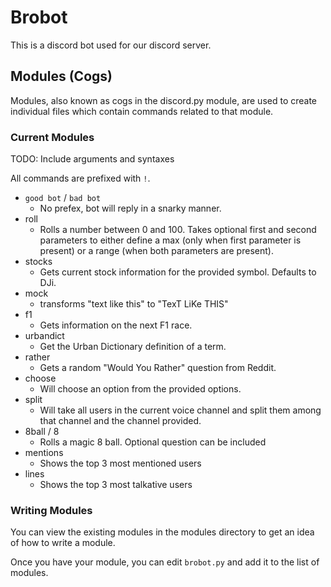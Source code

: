 # Brobot

This is a discord bot used for our discord server.

## Modules (Cogs)

Modules, also known as cogs in the discord.py module, are used to create individual files which contain commands related to that module.

### Current Modules

TODO: Include arguments and syntaxes

All commands are prefixed with `!`. 

- `good bot` / `bad bot`
    - No prefex, bot will reply in a snarky manner.
- roll
    - Rolls a number between 0 and 100. Takes optional first and second parameters to either define a max (only when first parameter is present) or a range (when both parameters are present).
- stocks
    - Gets current stock information for the provided symbol. Defaults to DJi.
- mock
    - transforms "text like this" to "TexT LiKe THIS"
- f1
    - Gets information on the next F1 race.
- urbandict
    - Get the Urban Dictionary definition of a term.
- rather
    - Gets a random "Would You Rather" question from Reddit.
- choose
    - Will choose an option from the provided options.
- split
    - Will take all users in the current voice channel and split them among that channel and the channel provided.
- 8ball / 8
    - Rolls a magic 8 ball. Optional question can be included
- mentions
    - Shows the top 3 most mentioned users
- lines
    - Shows the top 3 most talkative users
### Writing Modules

You can view the existing modules in the modules directory to get an idea of how to write a module.

Once you have your module, you can edit `brobot.py` and add it to the list of modules.

